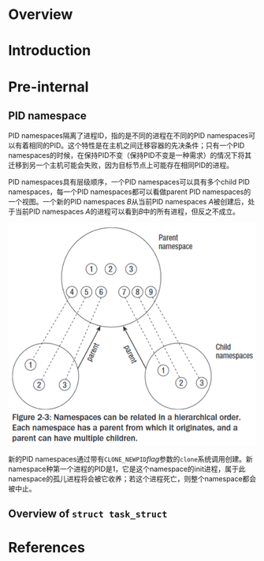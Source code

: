 <!-- TITLE: Relationship -->
<!-- SUBTITLE: A quick summary of Relationship -->

# Overview

# Introduction

# Pre-internal
## PID namespace
PID namespaces隔离了进程ID，指的是不同的进程在不同的PID namespaces可以有着相同的PID。这个特性是在主机之间迁移容器的先决条件；只有一个PID namespaces的时候，在保持PID不变（保持PID不变是一种需求）的情况下将其迁移到另一个主机可能会失败，因为目标节点上可能存在相同PID的进程。

PID namespaces具有层级顺序，一个PID namespaces可以具有多个child PID namespaces，每一个PID namespaces都可以看做parent PID namespaces的一个视图。一个新的PID namespaces *B*从当前PID namespaces *A*被创建后，处于当前PID namespaces *A*的进程可以看到*B*中的所有进程，但反之不成立。

![PID Namespaces](/uploads/2018/pid-namespaces.png "PID Namespaces")

新的PID namespaces通过带有`CLONE_NEWPID`*flag*参数的`clone`系统调用创建。新namespace种第一个进程的PID是1，它是这个namespace的init进程，属于此namespace的孤儿进程将会被它收养；若这个进程死亡，则整个namespace都会被中止。

## Overview of `struct task_struct`

# References
[1]: https://lwn.net/Articles/259217/ "LWN.net: PID namespaces in the 2.6.24 kernel"
[2]: http://man7.org/linux/man-pages/man7/pid_namespaces.7.html "Linux Programmer's Manual: pid_namespaces"